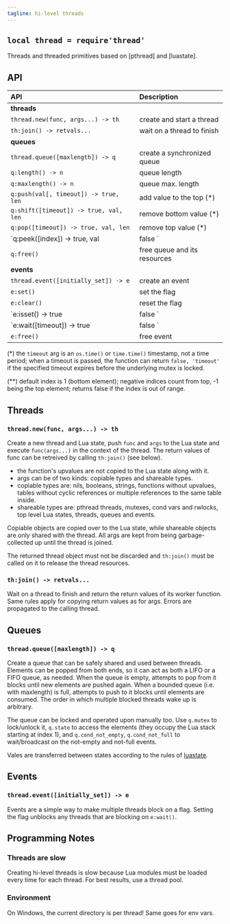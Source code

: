 ```yaml
---
tagline: hi-level threads
---
```


## `local thread = require'thread'`

Threads and threaded primitives based on [pthread] and [luastate].

## API

| API                                      | Description |
| :---                                     | :---        |
| __threads__                              |
| `thread.new(func, args...) -> th      `  | create and start a thread
| `th:join() -> retvals...              `  | wait on a thread to finish
| __queues__                               |
| `thread.queue([maxlength]) -> q       `  | create a synchronized queue
| `q:length() -> n                      `  | queue length
| `q:maxlength() -> n                   `  | queue max. length
| `q:push(val[, timeout]) -> true, len  `  | add value to the top (*)
| `q:shift([timeout]) -> true, val, len `  | remove bottom value (*)
| `q:pop([timeout]) -> true, val, len   `  | remove top value (*)
| `q:peek([index]) -> true, val | false `  | peek into the list without removing (**)
| `q:free()                             `  | free queue and its resources
| __events__                               |
| `thread.event([initially_set]) -> e   `  | create an event
| `e:set()                              `  | set the flag
| `e:clear()                            `  | reset the flag
| `e:isset() -> true | false            `  | check if the flag is set
| `e:wait([timeout]) -> true | false    `  | wait until the flag is set
| `e:free()                             `  | free event

(*) the `timeout` arg is an `os.time()` or `time.time()` timestamp,
not a time period; when a timeout is passed, the function can return
`false, 'timeout'` if the specified timeout expires before the underlying
mutex is locked.

(**) default index is 1 (bottom element); negative indices count from top,
-1 being the top element; returns false if the index is out of range.

## Threads

### `thread.new(func, args...) -> th`

Create a new thread and Lua state, push `func` and `args` to the Lua state
and execute `func(args...)` in the context of the thread. The return values
of func can be retreived by calling `th:join()` (see below).

  * the function's upvalues are not copied to the Lua state along with it.
  * args can be of two kinds: copiable types and shareable types.
  * copiable types are: nils, booleans, strings, functions without upvalues,
  tables without cyclic references or multiple references to the same
  table inside.
  * shareable types are: pthread threads, mutexes, cond vars and rwlocks,
  top level Lua states, threads, queues and events.

Copiable objects are copied over to the Lua state, while shareable
objects are only shared with the thread. All args are kept from being
garbage-collected up until the thread is joined.

The returned thread object must not be discarded and `th:join()`
must be called on it to release the thread resources.

### `th:join() -> retvals...`

Wait on a thread to finish and return the return values of its worker
function. Same rules apply for copying return values as for args.
Errors are propagated to the calling thread.

## Queues

### `thread.queue([maxlength]) -> q`

Create a queue that can be safely shared and used between threads.
Elements can be popped from both ends, so it can act as both a LIFO
or a FIFO queue, as needed. When the queue is empty, attempts to
pop from it blocks until new elements are pushed again. When a
bounded queue (i.e. with maxlength) is full, attempts to push
to it blocks until elements are consumed. The order in which
multiple blocked threads wake up is arbitrary.

The queue can be locked and operated upon manually too. Use `q.mutex` to
lock/unlock it, `q.state` to access the elements (they occupy the Lua stack
starting at index 1), and `q.cond_not_empty`, `q.cond_not_full` to
wait/broadcast on the not-empty and not-full events.

Vales are transferred between states according to the rules of [luastate](luastate.md).

## Events

### `thread.event([initially_set]) -> e`

Events are a simple way to make multiple threads block on a flag.
Setting the flag unblocks any threads that are blocking on `e:wait()`.

## Programming Notes

### Threads are slow

Creating hi-level threads is slow because Lua modules must be loaded
every time for each thread. For best results, use a thread pool.

### Environment

On Windows, the current directory is per thread! Same goes for env vars.
